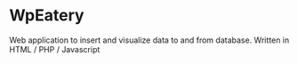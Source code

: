 # WpEatery
Web application to insert and visualize data to and from database. Written in HTML / PHP / Javascript
